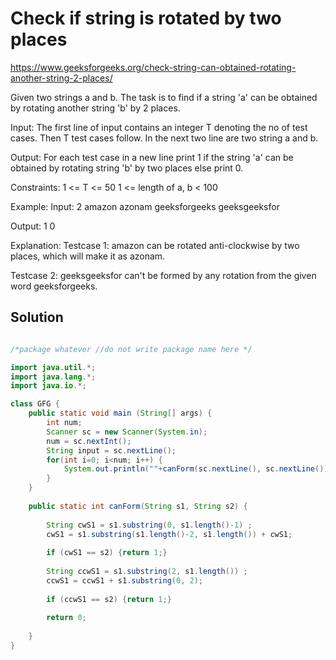 # Check if string is rotated by two places

https://www.geeksforgeeks.org/check-string-can-obtained-rotating-another-string-2-places/


Given two strings a and b. The task is to find if a string 'a' can be obtained by rotating another string 'b' by 2 places.

Input:
The first line of input contains an integer T denoting the no of test cases. Then T test cases follow. In the next two line are two string a and b.

Output:
For each test case in a new line print 1 if the string 'a' can be obtained by rotating string 'b' by two places else print 0.

Constraints:
1 <= T <= 50
1 <= length of a, b < 100

Example:
Input:
2
amazon
azonam
geeksforgeeks
geeksgeeksfor

Output:
1
0

Explanation:
Testcase 1: amazon can be rotated anti-clockwise by two places, which will make it as azonam.

Testcase 2: geeksgeeksfor can't be formed by any rotation from the given word geeksforgeeks.


## Solution

```java

/*package whatever //do not write package name here */

import java.util.*;
import java.lang.*;
import java.io.*;

class GFG {
	public static void main (String[] args) {
		int num;
		Scanner sc = new Scanner(System.in);
		num = sc.nextInt();
		String input = sc.nextLine();
		for(int i=0; i<num; i++) {
		    System.out.println(""+canForm(sc.nextLine(), sc.nextLine()));
		}
	}
	
	public static int canForm(String s1, String s2) {
	    
	    String cwS1 = s1.substring(0, s1.length()-1) ;
	    cwS1 = s1.substring(s1.length()-2, s1.length()) + cwS1;
	    
	    if (cwS1 == s2) {return 1;}
	    
	    String ccwS1 = s1.substring(2, s1.length()) ;
	    ccwS1 = ccwS1 + s1.substring(0, 2);
	    
	    if (ccwS1 == s2) {return 1;}
	    
	    return 0;
	    
	}
}

```
